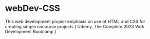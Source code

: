 # webDev-CSS
This web development project emphasis on use of HTML and CSS for creating simple oncourse projects ( Udemy, The Complete 2023 Web Development Bootcamp )
